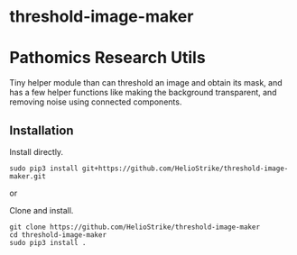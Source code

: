 # threshold-image-maker

# Pathomics Research Utils

Tiny helper module than can threshold an image and obtain its mask, and has a few helper functions like making the background transparent, and removing noise using connected components.

## Installation

Install directly.
```
sudo pip3 install git+https://github.com/HelioStrike/threshold-image-maker.git
```

or
  
Clone and install.
```
git clone https://github.com/HelioStrike/threshold-image-maker
cd threshold-image-maker
sudo pip3 install .
```